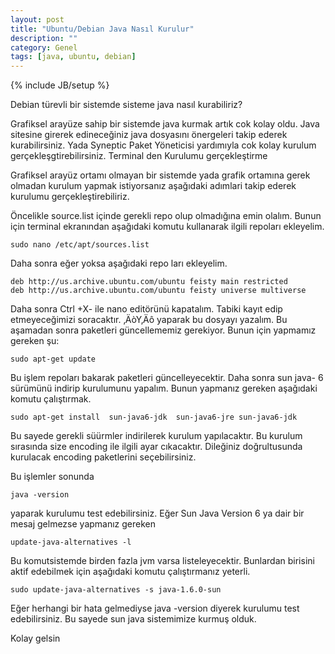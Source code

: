 ```yaml
---
layout: post
title: "Ubuntu/Debian Java Nasıl Kurulur"
description: ""
category: Genel
tags: [java, ubuntu, debian]
---
```


{% include JB/setup %}


Debian türevli bir sistemde sisteme java nasıl kurabiliriz?

Grafiksel arayüze sahip bir sistemde java kurmak artık cok kolay oldu. Java sitesine girerek edineceğiniz java dosyasını önergeleri takip ederek kurabilirsiniz. Yada Syneptic Paket Yöneticisi yardımıyla cok kolay kurulum gerçekleşgtirebilirsiniz.
Terminal den Kurulumu gerçekleştirme

Grafiksel arayüz ortamı olmayan bir sistemde yada grafik ortamına gerek olmadan kurulum yapmak istiyorsanız aşağıdaki adımlari takip ederek kurulumu gerçekleştirebiliriz.

Öncelikle source.list içinde gerekli repo olup olmadığına emin olalım. Bunun için terminal ekranından aşağıdaki komutu kullanarak ilgili repoları ekleyelim.

	sudo nano /etc/apt/sources.list

Daha sonra eğer yoksa aşağıdaki repo ları ekleyelim.

	deb http://us.archive.ubuntu.com/ubuntu feisty main restricted
	deb http://us.archive.ubuntu.com/ubuntu feisty universe multiverse

Daha sonra Ctrl +X- ile nano editörünü kapatalım. Tabiki kayıt edip etmeyeceğimizi soracaktır. ‚ÄòY‚Äô yaparak bu dosyayı yazalım. Bu aşamadan sonra paketleri güncellememiz gerekiyor. Bunun için yapmamız gereken şu:
	
	sudo apt-get update

Bu işlem repoları bakarak paketleri güncelleyecektir. Daha sonra sun java- 6 sürümünü indirip kurulumunu yapalım. Bunun yapmanız gereken aşağıdaki komutu çalıştırmak.

	sudo apt-get install  sun-java6-jdk  sun-java6-jre sun-java6-jdk

Bu sayede gerekli süürmler indirilerek kurulum yapılacaktır. Bu kurulum sırasında size encoding ile ilgili ayar cıkacaktır. Dileğiniz doğrultusunda kurulacak encoding paketlerini seçebilirsiniz.

Bu işlemler sonunda

	java -version

yaparak kurulumu test edebilirsiniz. Eğer Sun Java Version 6 ya dair bir mesaj gelmezse yapmanız gereken
	
	update-java-alternatives -l

Bu komutsistemde birden fazla jvm varsa listeleyecektir. Bunlardan birisini aktif edebilmek için aşağıdaki komutu çalıştırmanız yeterli.

	sudo update-java-alternatives -s java-1.6.0-sun

Eğer herhangi bir hata gelmediyse java -version diyerek kurulumu test edebilirsiniz. Bu sayede sun java sistemimize kurmuş olduk.

Kolay gelsin